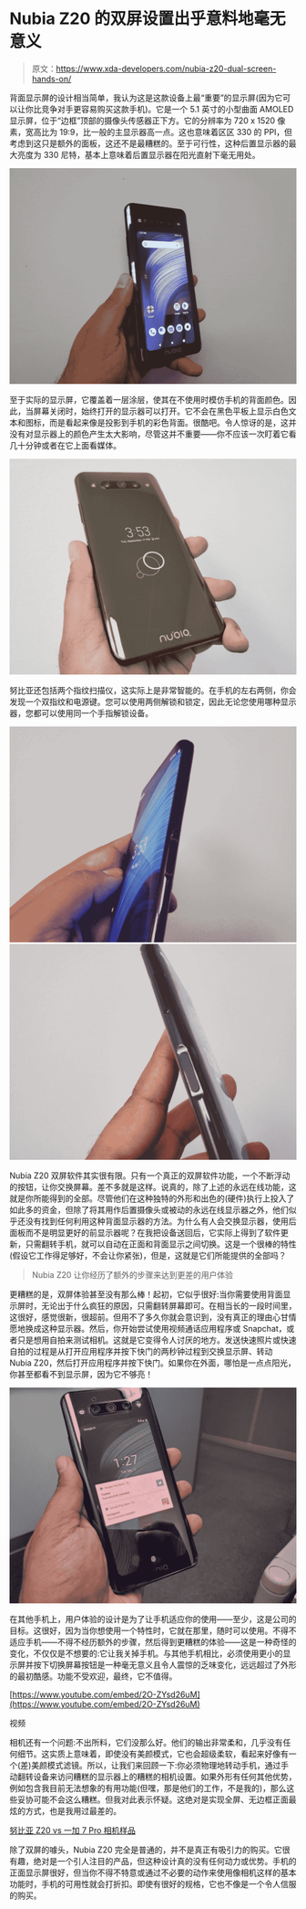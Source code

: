 # Nubia Z20 的双屏设置出乎意料地毫无意义

> 原文：<https://www.xda-developers.com/nubia-z20-dual-screen-hands-on/>

背面显示屏的设计相当简单，我认为这是这款设备上最“重要”的显示屏(因为它可以让你比竞争对手更容易购买这款手机)。它是一个 5.1 英寸的小型曲面 AMOLED 显示屏，位于“边框”顶部的摄像头传感器正下方。它的分辨率为 720 x 1520 像素，宽高比为 19:9，比一般的主显示器高一点。这也意味着区区 330 的 PPI，但考虑到这只是额外的面板，这还不是最糟糕的。至于可行性，这种后置显示器的最大亮度为 330 尼特，基本上意味着后置显示器在阳光直射下毫无用处。

![nubia z20](img/6f6ca73f97c018c36cf80c7f6f13210c.png)

至于实际的显示屏，它覆盖着一层涂层，使其在不使用时模仿手机的背面颜色。因此，当屏幕关闭时，始终打开的显示器可以打开。它不会在黑色平板上显示白色文本和图标，而是看起来像是投影到手机的彩色背面。很酷吧。令人惊讶的是，这并没有对显示器上的颜色产生太大影响，尽管这并不重要——你不应该一次盯着它看几十分钟或者在它上面看媒体。

![nubia z20](img/f5ce0278a72658cf1f58eb11b8a2358a.png)

努比亚还包括两个指纹扫描仪，这实际上是非常智能的。在手机的左右两侧，你会发现一个双指纹和电源键。您可以使用两侧解锁和锁定，因此无论您使用哪种显示器，您都可以使用同一个手指解锁设备。

![nubia z20](img/2b84b3f94d99e2ec7a47c3e4d401c747.png) ![nubia z20](img/b8999d314ea2857c2b500493b3186377.png)

Nubia Z20 双屏软件其实很有限。只有一个真正的双屏软件功能，一个不断浮动的按钮，让你交换屏幕。差不多就是这样。说真的，除了上述的永远在线功能，这就是你所能得到的全部。尽管他们在这种独特的外形和出色的(硬件)执行上投入了如此多的资金，但除了将其用作后置摄像头或被动的永远在线显示器之外，他们似乎还没有找到任何利用这种背面显示器的方法。为什么有人会交换显示器，使用后面板而不是明显更好的前显示器呢？在我把设备送回后，它实际上得到了软件更新，只需翻转手机，就可以自动在正面和背面显示之间切换。这是一个很棒的特性(假设它工作得足够好，不会让你紧张)，但是，这就是它们所能提供的全部吗？

> Nubia Z20 让你经历了额外的步骤来达到更差的用户体验

更糟糕的是，双屏体验甚至没有那么棒！起初，它似乎很好:当你需要使用背面显示屏时，无论出于什么疯狂的原因，只需翻转屏幕即可。在相当长的一段时间里，这很好，感觉很新，很超前。但用不了多久你就会意识到，没有真正的理由心甘情愿地换成这种显示器。然后，你开始尝试使用视频通话应用程序或 Snapchat，或者只是想用自拍来测试相机。这就是它变得令人讨厌的地方。发送快速照片或快速自拍的过程是从打开应用程序并按下快门的两秒钟过程到交换显示屏、转动 Nubia Z20，然后打开应用程序并按下快门。如果你在外面，哪怕是一点点阳光，你甚至都看不到显示屏，因为它不够亮！

![nubia z20](img/74fa6d3e71c5f95a06591f0d82c2708b.png)

在其他手机上，用户体验的设计是为了让手机适应你的使用——至少，这是公司的目标。这很好，因为当你想使用一个特性时，它就在那里，随时可以使用。不得不适应手机——不得不经历额外的步骤，然后得到更糟糕的体验——这是一种奇怪的变化，不仅仅是不想要的:它让我关掉手机。与其他手机相比，必须使用更小的显示屏并按下切换屏幕按钮是一种毫无意义且令人震惊的乏味变化，远远超过了外形的最初酷感。功能不受欢迎，最终，它不值得。

[https://www.youtube.com/embed/2O-ZYsd26uM](https://www.youtube.com/embed/2O-ZYsd26uM)

视频

相机还有一个问题:不出所料，它们没那么好。他们的输出非常柔和，几乎没有任何细节。这实质上意味着，即使没有美颜模式，它也会超级柔软，看起来好像有一个(差)美颜模式滤镜。所以，让我们来回顾一下:你必须物理地转动手机，通过手动翻转设备来访问糟糕的显示器上的糟糕的相机设置。如果外形有任何其他优势，例如包含我目前无法想象的有用功能(但嘿，那是他们的工作，不是我的)，那么这些妥协可能不会这么糟糕。但我对此表示怀疑。这绝对是实现全屏、无边框正面最炫的方式，也是我用过最差的。

[努比亚 Z20 vs 一加 7 Pro 相机样品](https://photos.app.goo.gl/MbyVai9pBN4oRuCt8)

除了双屏的噱头，Nubia Z20 完全是普通的，并不是真正有吸引力的购买。它很有趣，绝对是一个引人注目的产品，但这种设计真的没有任何动力或优势。手机的正面显示屏很好，但当你不得不特意或通过不必要的动作来使用像相机这样的基本功能时，手机的可用性就会打折扣。即使有很好的规格，它也不像是一个令人信服的购买。